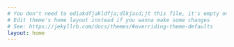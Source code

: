 ```yaml
---
# You don't need to ediakdfjakldfja;dlkjasd;jt this file, it's empty on purpose.
# Edit theme's home layout instead if you wanna make some changes
# See: https://jekyllrb.com/docs/themes/#overriding-theme-defaults
layout: home
---
```

